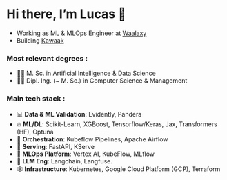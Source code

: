 # Hi there, I’m Lucas 👋 #

- Working as ML & MLOps Engineer at [Waalaxy](https://www.waalaxy.com/)
- Building [Kawaak](https://kawaak.com/)

### Most relevant degrees :
  - :man_student: M. Sc. in Artificial Intelligence & Data Science
  - :man_student: Dipl. Ing. (~ M. Sc.) in Computer Science & Management

### Main tech stack :
  - 📊 **Data & ML Validation**: Evidently, Pandera
  - :fire: **ML/DL**: Scikit-Learn, XGBoost, Tensorflow/Keras, Jax, Transformers (HF), Optuna
  - 🚦 **Orchestration**: Kubeflow Pipelines, Apache Airflow
  - 🚀 **Serving**: FastAPI, KServe
  - :link: **MLOps Platform**: Vertex AI, KubeFlow, MLflow
  - 👅 **LLM Eng**: Langchain, Langfuse.
  - :spider_web: **Infrastructure**: Kubernetes, Google Cloud Platform (GCP), Terraform

<!---
lugonthier/lugonthier is a ✨ special ✨ repository because its `README.md` (this file) appears on your GitHub profile.
You can click the Preview link to take a look at your changes.
--->
